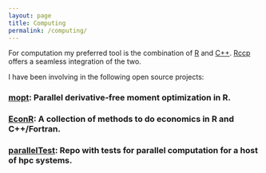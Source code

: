 ```yaml
---
layout: page
title: Computing
permalink: /computing/
---
```


For computation my preferred tool is the combination of [R](https://www.r-project.org/) and [C++](http://www.cplusplus.com/). [Rccp](http://www.rcpp.org/) offers a seamless integration of the two.

I have been involving in the following open source projects:
### [mopt](https://github.com/tlamadon/mopt): Parallel derivative-free moment optimization in R.

### [EconR](http://www.econr.org/index.html): A collection of methods to do economics in R and C++/Fortran.

### [parallelTest](https://github.com/floswald/parallelTest): Repo with tests for parallel computation for a host of hpc systems.